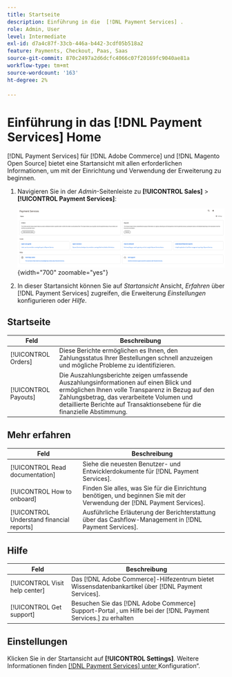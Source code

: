 ```yaml
---
title: Startseite
description: Einführung in die  [!DNL Payment Services] .
role: Admin, User
level: Intermediate
exl-id: d7a4c87f-33cb-446a-b442-3cdf05b518a2
feature: Payments, Checkout, Paas, Saas
source-git-commit: 870c2497a2d6dcfc4066c07f20169fc9040ae81a
workflow-type: tm+mt
source-wordcount: '163'
ht-degree: 2%

---
```


# Einführung in das [!DNL Payment Services] Home

[!DNL Payment Services] für [!DNL Adobe Commerce] und [!DNL Magento Open Source] bietet eine Startansicht mit allen erforderlichen Informationen, um mit der Einrichtung und Verwendung der Erweiterung zu beginnen.

1. Navigieren Sie in der _Admin_-Seitenleiste zu **[!UICONTROL Sales]** > **[!UICONTROL Payment Services]**:

   ![Startansicht](assets/home-view.png){width="700" zoomable="yes"}

1. In dieser Startansicht können Sie auf _Startansicht_ Ansicht, _Erfahren_ über [!DNL Payment Services] zugreifen, die Erweiterung _Einstellungen_ konfigurieren oder _Hilfe_.

## Startseite

| Feld | Beschreibung |
|---|---|
| [!UICONTROL Orders] | Diese Berichte ermöglichen es Ihnen, den Zahlungsstatus Ihrer Bestellungen schnell anzuzeigen und mögliche Probleme zu identifizieren. |
| [!UICONTROL Payouts] | Die Auszahlungsberichte zeigen umfassende Auszahlungsinformationen auf einen Blick und ermöglichen Ihnen volle Transparenz in Bezug auf den Zahlungsbetrag, das verarbeitete Volumen und detaillierte Berichte auf Transaktionsebene für die finanzielle Abstimmung. |

## Mehr erfahren

| Feld | Beschreibung |
|---|---|
| [!UICONTROL Read documentation] | Siehe die neuesten Benutzer- und Entwicklerdokumente für [!DNL Payment Services]. |
| [!UICONTROL How to onboard] | Finden Sie alles, was Sie für die Einrichtung benötigen, und beginnen Sie mit der Verwendung der [!DNL Payment Services]. |
| [!UICONTROL Understand financial reports] | Ausführliche Erläuterung der Berichterstattung über das Cashflow-Management in [!DNL Payment Services]. |

## Hilfe

| Feld | Beschreibung |
|---|---|
| [!UICONTROL Visit help center] | Das [!DNL Adobe Commerce]-Hilfezentrum bietet Wissensdatenbankartikel über [!DNL Payment Services]. |
| [!UICONTROL Get support] | Besuchen Sie das [!DNL Adobe Commerce] Support-Portal , um Hilfe bei der [!DNL Payment Services.] zu erhalten |

## Einstellungen

Klicken Sie in der Startansicht auf **[!UICONTROL Settings]**. Weitere Informationen finden [[!DNL Payment Services]  unter ](configure-admin.md)Konfiguration“.
